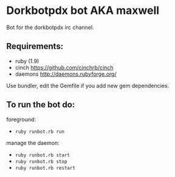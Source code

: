 Dorkbotpdx bot AKA maxwell
==============

Bot for the dorkbotpdx irc channel.

Requirements:
---------------------
- ruby (1.9)
- cinch https://github.com/cinchrb/cinch
- daemons http://daemons.rubyforge.org/

Use bundler, edit the Gemfile if you add new gem dependencies.

To run the bot do:
---------------------

foreground:
- `ruby runbot.rb run`

manage the daemon:
- `ruby runbot.rb start`
- `ruby runbot.rb stop`
- `ruby runbot.rb restart`

